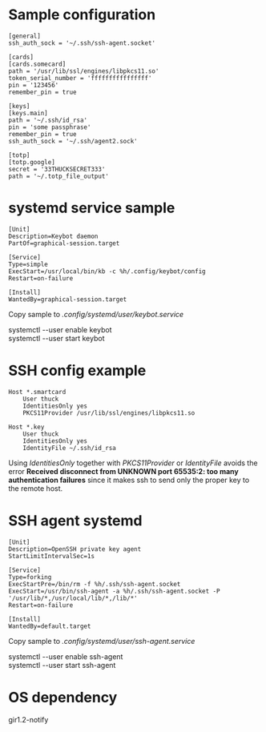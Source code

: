 # Sample configuration

```
[general]
ssh_auth_sock = '~/.ssh/ssh-agent.socket'

[cards]
[cards.somecard]
path = '/usr/lib/ssl/engines/libpkcs11.so'
token_serial_number = 'ffffffffffffffff'
pin = '123456'
remember_pin = true

[keys]
[keys.main]
path = '~/.ssh/id_rsa'
pin = 'some passphrase'
remember_pin = true
ssh_auth_sock = '~/.ssh/agent2.sock'

[totp]
[totp.google]
secret = '33THUCKSECRET333'
path = '~/.totp_file_output'
```

# systemd service sample
```
[Unit]
Description=Keybot daemon
PartOf=graphical-session.target

[Service]
Type=simple
ExecStart=/usr/local/bin/kb -c %h/.config/keybot/config
Restart=on-failure

[Install]
WantedBy=graphical-session.target
```

Copy sample to *.config/systemd/user/keybot.service*

systemctl --user enable keybot  
systemctl --user start keybot  

# SSH config example
```
Host *.smartcard
    User thuck
    IdentitiesOnly yes
    PKCS11Provider /usr/lib/ssl/engines/libpkcs11.so

Host *.key
    User thuck
    IdentitiesOnly yes
    IdentityFile ~/.ssh/id_rsa

```
Using *IdentitiesOnly* together with *PKCS11Provider* or *IdentityFile* avoids the error **Received disconnect from UNKNOWN port 65535:2: too many authentication failures** since it makes ssh to send only the proper key to the remote host.  

# SSH agent systemd

```
[Unit]
Description=OpenSSH private key agent
StartLimitIntervalSec=1s

[Service]
Type=forking
ExecStartPre=/bin/rm -f %h/.ssh/ssh-agent.socket
ExecStart=/usr/bin/ssh-agent -a %h/.ssh/ssh-agent.socket -P '/usr/lib/*,/usr/local/lib/*,/lib/*'
Restart=on-failure

[Install]
WantedBy=default.target

```
Copy sample to *.config/systemd/user/ssh-agent.service*

systemctl --user enable ssh-agent  
systemctl --user start ssh-agent  

# OS dependency 
gir1.2-notify
